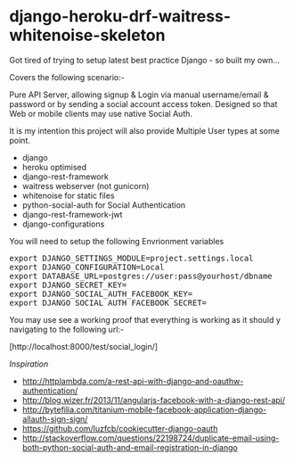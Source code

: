 # django-heroku-drf-waitress-whitenoise-skeleton
Got tired of trying to setup latest best practice Django  - so built my own... 

Covers the following scenario:-

Pure API Server, allowing signup & Login via manual username/email & password  or by sending a social account access token.
Designed so that Web or mobile clients may use native Social Auth. 

It is my intention this project will also provide Multiple User types at some point.


* django
* heroku optimised
* django-rest-framework
* waitress webserver (not gunicorn)
* whitenoise for static files
* python-social-auth for Social Authentication
* django-rest-framework-jwt
* django-configurations

You will need to setup the following Envrionment variables
<pre>
export DJANGO_SETTINGS_MODULE=project.settings.local
export DJANGO_CONFIGURATION=Local
export DATABASE_URL=postgres://user:pass@yourhost/dbname
export DJANGO_SECRET_KEY=<set your own>
export DJANGO_SOCIAL_AUTH_FACEBOOK_KEY=<your key>
export DJANGO_SOCIAL_AUTH_FACEBOOK_SECRET=<your secret>
</pre>

You may use see a working proof that everything is working as it should y navigating to the following url:-

[http://localhost:8000/test/social_login/]


*Inspiration*
* http://httplambda.com/a-rest-api-with-django-and-oauthw-authentication/
* http://blog.wizer.fr/2013/11/angularjs-facebook-with-a-django-rest-api/
* http://bytefilia.com/titanium-mobile-facebook-application-django-allauth-sign-sign/
* https://github.com/luzfcb/cookiecutter-django-oauth
* http://stackoverflow.com/questions/22198724/duplicate-email-using-both-python-social-auth-and-email-registration-in-django
